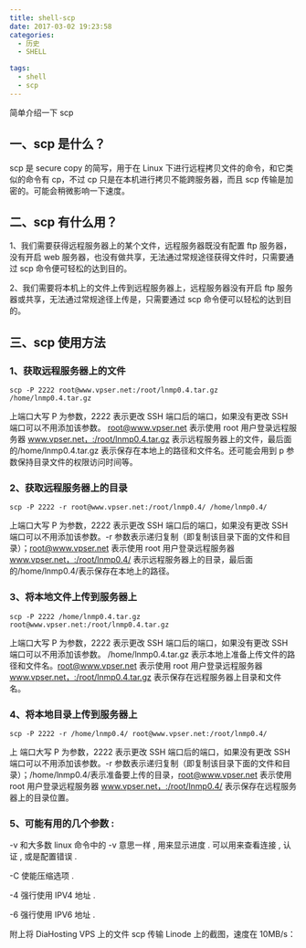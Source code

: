 ```yaml
---
title: shell-scp
date: 2017-03-02 19:23:58
categories:
  - 历史
  - SHELL

tags:
  - shell
  - scp
---
```


简单介绍一下 scp

<!--more-->

## 一、scp 是什么？

scp 是 secure copy 的简写，用于在 Linux 下进行远程拷贝文件的命令，和它类似的命令有 cp，不过 cp 只是在本机进行拷贝不能跨服务器，而且 scp 传输是加密的。可能会稍微影响一下速度。

## 二、scp 有什么用？

1、我们需要获得远程服务器上的某个文件，远程服务器既没有配置 ftp 服务器，没有开启 web 服务器，也没有做共享，无法通过常规途径获得文件时，只需要通过 scp 命令便可轻松的达到目的。

2、我们需要将本机上的文件上传到远程服务器上，远程服务器没有开启 ftp 服务器或共享，无法通过常规途径上传是，只需要通过 scp 命令便可以轻松的达到目的。

## 三、scp 使用方法

### 1、获取远程服务器上的文件

```
scp -P 2222 root@www.vpser.net:/root/lnmp0.4.tar.gz /home/lnmp0.4.tar.gz
```

上端口大写 P 为参数，2222 表示更改 SSH 端口后的端口，如果没有更改 SSH 端口可以不用添加该参数。 root@www.vpser.net 表示使用 root 用户登录远程服务器 www.vpser.net，:/root/lnmp0.4.tar.gz 表示远程服务器上的文件，最后面的/home/lnmp0.4.tar.gz 表示保存在本地上的路径和文件名。还可能会用到 p 参数保持目录文件的权限访问时间等。

### 2、获取远程服务器上的目录

```
scp -P 2222 -r root@www.vpser.net:/root/lnmp0.4/ /home/lnmp0.4/
```

上端口大写 P 为参数，2222 表示更改 SSH 端口后的端口，如果没有更改 SSH 端口可以不用添加该参数。-r 参数表示递归复制（即复制该目录下面的文件和目录）；root@www.vpser.net 表示使用 root 用户登录远程服务器 www.vpser.net，:/root/lnmp0.4/ 表示远程服务器上的目录，最后面的/home/lnmp0.4/表示保存在本地上的路径。

### 3、将本地文件上传到服务器上

```
scp -P 2222 /home/lnmp0.4.tar.gz root@www.vpser.net:/root/lnmp0.4.tar.gz
```

上端口大写 P 为参数，2222 表示更改 SSH 端口后的端口，如果没有更改 SSH 端口可以不用添加该参数。 /home/lnmp0.4.tar.gz 表示本地上准备上传文件的路径和文件名。root@www.vpser.net 表示使用 root 用户登录远程服务器 www.vpser.net，:/root/lnmp0.4.tar.gz 表示保存在远程服务器上目录和文件名。

### 4、将本地目录上传到服务器上

```
scp -P 2222 -r /home/lnmp0.4/ root@www.vpser.net:/root/lnmp0.4/
```

上 端口大写 P 为参数，2222 表示更改 SSH 端口后的端口，如果没有更改 SSH 端口可以不用添加该参数。-r 参数表示递归复制（即复制该目录下面的文件和目录）；/home/lnmp0.4/表示准备要上传的目录，root@www.vpser.net 表示使用 root 用户登录远程服务器 www.vpser.net，:/root/lnmp0.4/ 表示保存在远程服务器上的目录位置。

### 5、可能有用的几个参数 :

-v 和大多数 linux 命令中的 -v 意思一样 , 用来显示进度 . 可以用来查看连接 , 认证 , 或是配置错误 .

-C 使能压缩选项 .

-4 强行使用 IPV4 地址 .

-6 强行使用 IPV6 地址 .

附上将 DiaHosting VPS 上的文件 scp 传输 Linode 上的截图，速度在 10MB/s：
